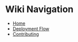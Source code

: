 # Wiki Navigation

* [Home](./Home)
* [Deployment Flow](./DeploymentFlow)
* [Contributing](./Contributing)